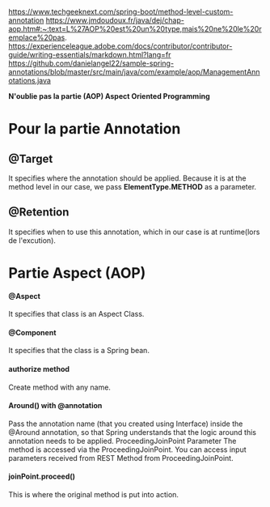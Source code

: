 https://www.techgeeknext.com/spring-boot/method-level-custom-annotation
https://www.jmdoudoux.fr/java/dej/chap-aop.htm#:~:text=L%27AOP%20est%20un%20type,mais%20ne%20le%20remplace%20pas.
https://experienceleague.adobe.com/docs/contributor/contributor-guide/writing-essentials/markdown.html?lang=fr
https://github.com/danielangel22/sample-spring-annotations/blob/master/src/main/java/com/example/aop/ManagementAnnotations.java


**N'oublie pas la partie (AOP) Aspect Oriented Programming**


# Pour la partie Annotation
## @Target
It specifies where the annotation should be applied. Because it is at the method level in our case, we pass 
**ElementType.METHOD** as a parameter.
## @Retention
It specifies when to use this annotation, which in our case is at runtime(lors de l'excution).

# Partie Aspect (AOP)
#### @Aspect
It specifies that class is an Aspect Class.
#### @Component
It specifies that the class is a Spring bean.
#### authorize method
Create method with any name.
####  Around() with @annotation
Pass the annotation name (that you created using Interface) inside the @Around annotation, so that Spring understands that the logic around this annotation needs to be applied.
ProceedingJoinPoint Parameter
The method is accessed via the ProceedingJoinPoint. You can access input parameters received from REST Method from ProceedingJoinPoint.
#### joinPoint.proceed()
This is where the original method is put into action.